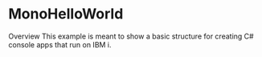﻿# MonoHelloWorld

Overview
This example is meant to show a basic structure for creating C# console apps 
that run on IBM i.

